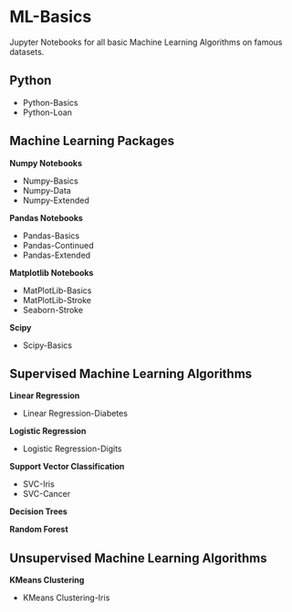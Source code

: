 # ML-Basics

Jupyter Notebooks for all basic Machine Learning Algorithms on famous datasets.

## Python
* Python-Basics
* Python-Loan

## Machine Learning Packages

__Numpy Notebooks__
* Numpy-Basics
* Numpy-Data
* Numpy-Extended

__Pandas Notebooks__
* Pandas-Basics
* Pandas-Continued
* Pandas-Extended

__Matplotlib Notebooks__
* MatPlotLib-Basics
* MatPlotLib-Stroke
* Seaborn-Stroke

__Scipy__
* Scipy-Basics

## Supervised Machine Learning Algorithms

__Linear Regression__
* Linear Regression-Diabetes

__Logistic Regression__
* Logistic Regression-Digits

__Support Vector Classification__
* SVC-Iris
* SVC-Cancer

__Decision Trees__

__Random Forest__

## Unsupervised Machine Learning Algorithms

__KMeans Clustering__
* KMeans Clustering-Iris

